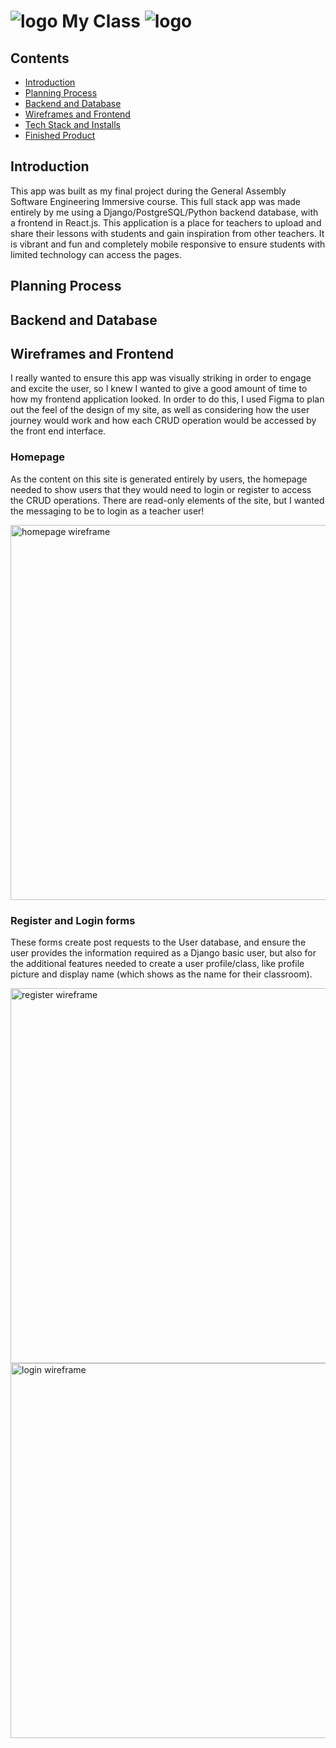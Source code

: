 # <img src="https://res.cloudinary.com/dysirhng8/image/upload/v1637186482/classroom/screengrabs/Group_1_3_olpvso.png" alt="logo"> My Class <img src="https://res.cloudinary.com/dysirhng8/image/upload/v1637186482/classroom/screengrabs/Group_1_3_olpvso.png" alt="logo">


## Contents

- [Introduction](#introduction)
- [Planning Process](#planning-process)
- [Backend and Database](#backend-and-database)
- [Wireframes and Frontend](#wireframes-and-frontend)
- [Tech Stack and Installs](#tech-stack-and-installs)
- [Finished Product](#finished-product)

## Introduction

This app was built as my final project during the General Assembly Software Engineering Immersive course. This full stack app was made entirely by me using a Django/PostgreSQL/Python backend database, with a frontend in React.js. This application is a place for teachers to upload and share their lessons with students and gain inspiration from other teachers. It is vibrant and fun and completely mobile responsive to ensure students with limited technology can access the pages.

## Planning Process

## Backend and Database

## Wireframes and Frontend

I really wanted to ensure this app was visually striking in order to engage and excite the user, so I knew I wanted to give a good amount of time to how my frontend application looked. In order to do this, I used Figma to plan out the feel of the design of my site, as well as considering how the user journey would work and how each CRUD operation would be accessed by the front end interface.

### Homepage

As the content on this site is generated entirely by users, the homepage needed to show users that they would need to login or register to access the CRUD operations. There are read-only elements of the site, but I wanted the messaging to be to login as a teacher user!

<img src="https://res.cloudinary.com/dysirhng8/image/upload/v1637186934/classroom/screengrabs/Group_4_1_unaboc.png" alt="homepage wireframe" width="600">

### Register and Login forms

These forms create post requests to the User database, and ensure the user provides the information required as a Django basic user, but also for the additional features needed to create a user profile/class, like profile picture and display name (which shows as the name for their classroom).

<img src="https://res.cloudinary.com/dysirhng8/image/upload/v1637186934/classroom/screengrabs/Group_5_vapa2w.png" alt="register wireframe" width="600">

<img src="https://res.cloudinary.com/dysirhng8/image/upload/v1637186934/classroom/screengrabs/Group_6_mkxai3.png" alt="login wireframe" width="600">
